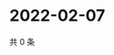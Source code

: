 # 2022-02-07

共 0 条

<!-- BEGIN WEIBO -->
<!-- 最后更新时间 Mon Feb 07 2022 02:00:40 GMT+0800 (China Standard Time) -->

<!-- END WEIBO -->
